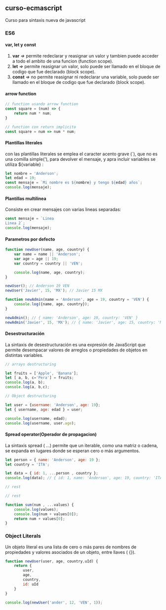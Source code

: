 ## curso-ecmascript

Curso para sintaxis nueva de javascript

### ES6
#### var, let y const

1. **var** *=>* permite redeclarar y reasignar un valor y tambien puede acceder a todo el ambito de una funcion (function scope).
2. **let** *=>* permite reasignar un valor, solo puede ser llamado en el bloque de codigo que fue declarado (block scope).
3. **const** *=>* no permite reasignar ni redeclarar una variable, solo puede ser llamado en el bloque de codigo que fue declarado (block scope).

#### arrow function

```js
// function usando arrow function
const square = (num) => {
    return num * num;
}

// function con return implicito
const square = num => num * num;
```

#### Plantillas literales 
con las plantillas literales se emplea el caracter acento grave (`), que no es una comilla simple('), para devolver el mensaje, y apra incluir variables se utiliza ${variable} :

```js
let nombre = 'Anderson';
let edad = 19;
const mensaje = `Mi nombre es ${nombre} y tengo ${edad} años`;
console.log(mensaje);
```

#### Plantillas multilinea
Consiste en crear mensajes con varias lineas separadas:
```js
const mensaje = `Linea 
Linea 2`;
console.log(mensaje);
```

#### Parametros por defecto

```js
function newUser(name, age, country) {
    var name = name || 'Anderson';
    var age = age || 19;
    var country = country || 'VEN';

    console.log(name, age, country);
}

newUser(); // Anderson 19 VEN
newUser('Javier', 15, 'MX'); // Javier 15 MX

function newAdmin(name = 'Anderson', age = 19, country = 'VEN') {
    console.log({name, age, country});
}

newAdmin(); // { name: 'Anderson', age: 19, country: 'VEN' }
newAdmin('Javier', 15, 'MX'); // { name: 'Javier', age: 15, country: 'MX' }
```

#### Desestructuración

La sintaxis de desestructuración es una expresión de JavaScript que permite desempacar valores de arreglos o propiedades de objetos en distintas variables.
```js
// arrays destructuring

let fruits = ['Apple', 'Banana'];
let [ a, b, c='Pera'] = fruits;
console.log(a, b);
console.log(a, b,c);

// Object destructuring

let user = {username: 'Anderson', age: 19};
let { username, age: edad } = user;

console.log(username, edad);
console.log(username, user.age);
```

#### Spread operator(Operador de propagacion)
La sintaxis spread ( ...) permite que un iterable, como una matriz o cadena, se expanda en lugares donde se esperan cero o más argumentos.

```js
let person = { name: 'Anderson', age: 19 };
let country = 'ITA';

let data = { id: 1, ...person , country };
console.log(data); // { id: 1, name: 'Anderson', age: 19, country: 'ITA' }

// rest

// rest 

function sum(num , ...values) {
    console.log(values);
    console.log(num + values[0]);
    return num + values[0];
}
```

### Object Literals 

Un objeto literal es una lista de cero o más pares de nombres de propiedades y valores asociados de un objeto, entre llaves ( {}).

```js
function newUser(user, age, country,uId) {
    return {
        user,
        age,
        country,
        id: uId
    }
}

console.log(newUser('ander', 12, 'VEN', 1));
```
